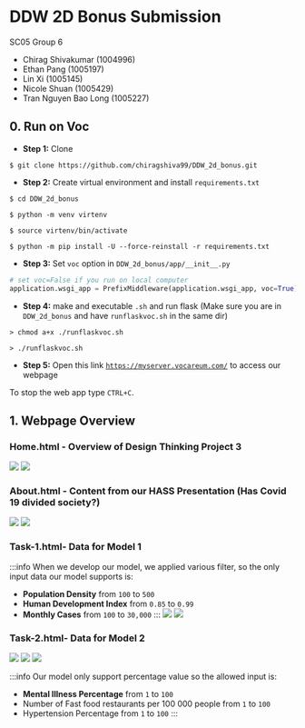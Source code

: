 # DDW 2D Bonus Submission 
SC05 Group 6 
- Chirag Shivakumar (1004996)
- Ethan Pang (1005197)
- Lin Xi (1005145)
- Nicole Shuan (1005429)
- Tran Nguyen Bao Long (1005227)

## 0. Run on Voc
- **Step 1:** Clone

```shell
$ git clone https://github.com/chiragshiva99/DDW_2d_bonus.git 
```
- **Step 2:** Create virtual environment and install `requirements.txt`
```shell
$ cd DDW_2d_bonus

$ python -m venv virtenv

$ source virtenv/bin/activate

$ python -m pip install -U --force-reinstall -r requirements.txt
```
- **Step 3:** Set `voc` option in `DDW_2d_bonus/app/__init__.py`
```python
# set voc=False if you run on local computer
application.wsgi_app = PrefixMiddleware(application.wsgi_app, voc=True)
```
- **Step 4:** make and executable `.sh` and run flask
(Make sure you are in `DDW_2d_bonus` and have `runflaskvoc.sh` in the same dir)
```shell
> chmod a+x ./runflaskvoc.sh

> ./runflaskvoc.sh
```
- **Step 5:** Open this link  [`https://myserver.vocareum.com/`](https://myserver.vocareum.com/) to access our webpage

To stop the web app type `CTRL+C`. 

## 1. Webpage Overview
### Home.html - Overview of Design Thinking Project 3
![](https://i.imgur.com/Ox42ypt.jpg)
![](https://i.imgur.com/xZBVlwl.jpg)
### About.html - Content from our HASS Presentation (Has Covid 19 divided society?)
![](https://i.imgur.com/nJkaKae.jpg)
![](https://i.imgur.com/Rq0nec9.jpg)

### Task-1.html- Data for Model 1
:::info
When we develop our model, we applied various filter, so the only input data our model supports is:
- **Population Density** from `100` to `500` 
- **Human Development Index** from `0.85` to `0.99`
- **Monthly Cases** from `100` to `30,000`
:::
![](https://i.imgur.com/vVV2HPr.jpg)
![](https://i.imgur.com/6jW62vN.jpg)

### Task-2.html- Data for Model 2
![](https://i.imgur.com/XxZXFUj.jpg)
![](https://i.imgur.com/7SXlZpq.jpg)
![](https://i.imgur.com/J990j99.png)

:::info
Our model only support percentage value so the allowed input is:
- **Mental Illness Percentage** from `1` to `100`
- Number of Fast food restaurants per 100 000 people from `1` to `100`
- Hypertension Percentage from `1` to `100`
:::
